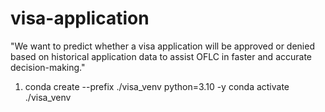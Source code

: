 # visa-application
"We want to predict whether a visa application will be approved or denied based on historical application data to assist OFLC in faster and accurate decision-making."

1. conda create --prefix ./visa_venv python=3.10 -y
    conda activate ./visa_venv



